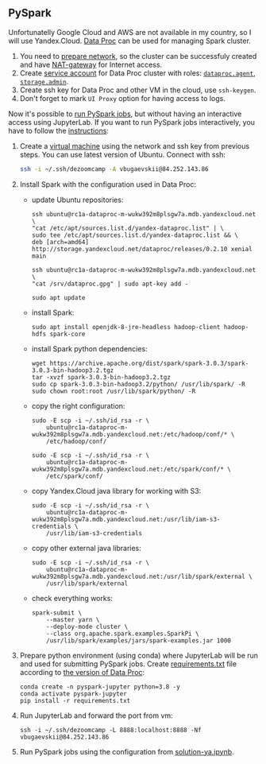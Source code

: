 ## PySpark

Unfortunatelly Google Cloud and AWS are not available in my country, so I will use Yandex.Cloud. [Data Proc](https://cloud.yandex.ru/services/data-proc) can be used for managing Spark cluster.

1. You need to [prepare network](https://cloud.yandex.ru/docs/data-proc/tutorials/configure-network), so the cluster can be successfuly created and have [NAT-gateway](https://cloud.yandex.ru/docs/vpc/concepts/gateways#nat-gateway) for Internet access.
2. Create [service account](https://cloud.yandex.ru/docs/data-proc/operations/cluster-create) for Data Proc cluster with roles: [`dataproc.agent`](https://cloud.yandex.ru/docs/data-proc/security/), [`storage.admin`](https://cloud.yandex.ru/docs/data-proc/tutorials/copy-files-from-object-storage).
3. Create ssh key for Data Proc and other VM in the cloud, use `ssh-keygen`.
4. Don't forget to mark `UI Proxy` option for having access to logs.

Now it's possible to [run PySpark jobs](https://cloud.yandex.ru/docs/data-proc/tutorials/pyspark-job-basics), but without having an interactive access using JupyterLab. If you want to run PySpark jobs interactively, you have to follow the [instructions](https://cloud.yandex.ru/docs/data-proc/tutorials/remote-run-job):
1. Create a [virtual machine](https://cloud.yandex.ru/services/compute) using the network and ssh key from previous steps. You can use latest version of Ubuntu. Connect with ssh:
   ```bash
   ssh -i ~/.ssh/dezoomcamp -A vbugaevskii@84.252.143.86
   ```

2. Install Spark with the configuration used in Data Proc:
   * update Ubuntu repositories:
   
     ```
     ssh ubuntu@rc1a-dataproc-m-wukw392m8plsgw7a.mdb.yandexcloud.net \
     "cat /etc/apt/sources.list.d/yandex-dataproc.list" | \
     sudo tee /etc/apt/sources.list.d/yandex-dataproc.list && \
     deb [arch=amd64] http://storage.yandexcloud.net/dataproc/releases/0.2.10 xenial main
     
     ssh ubuntu@rc1a-dataproc-m-wukw392m8plsgw7a.mdb.yandexcloud.net \
     "cat /srv/dataproc.gpg" | sudo apt-key add -
     
     sudo apt update
     ```
   * install Spark:
   
     ```
     sudo apt install openjdk-8-jre-headless hadoop-client hadoop-hdfs spark-core
     ```
   * install Spark python dependencies:
     ```
     wget https://archive.apache.org/dist/spark/spark-3.0.3/spark-3.0.3-bin-hadoop3.2.tgz
     tar -xvzf spark-3.0.3-bin-hadoop3.2.tgz
     sudo cp spark-3.0.3-bin-hadoop3.2/python/ /usr/lib/spark/ -R
     sudo chown root:root /usr/lib/spark/python/ -R
     ```
   * copy the right configuration:
   
     ```
     sudo -E scp -i ~/.ssh/id_rsa -r \
         ubuntu@rc1a-dataproc-m-wukw392m8plsgw7a.mdb.yandexcloud.net:/etc/hadoop/conf/* \
         /etc/hadoop/conf/

     sudo -E scp -i ~/.ssh/id_rsa -r \
         ubuntu@rc1a-dataproc-m-wukw392m8plsgw7a.mdb.yandexcloud.net:/etc/spark/conf/* \
         /etc/spark/conf/
     ```
   * copy Yandex.Cloud java library for working with S3:
   
     ```
     sudo -E scp -i ~/.ssh/id_rsa -r \
         ubuntu@rc1a-dataproc-m-wukw392m8plsgw7a.mdb.yandexcloud.net:/usr/lib/iam-s3-credentials \
         /usr/lib/iam-s3-credentials
     ```
   * copy other external java libraries:
     ```
     sudo -E scp -i ~/.ssh/id_rsa -r \
         ubuntu@rc1a-dataproc-m-wukw392m8plsgw7a.mdb.yandexcloud.net:/usr/lib/spark/external \
         /usr/lib/spark/external
     ```
   * check everything works:
     ```
     spark-submit \
         --master yarn \
         --deploy-mode cluster \
         --class org.apache.spark.examples.SparkPi \
         /usr/lib/spark/examples/jars/spark-examples.jar 1000
     ```
3. Prepare python environment (using conda) where JupyterLab will be run and used for submitting PySpark jobs. Create [requirements.txt](./requirements.txt) file according to [the version of Data Proc](https://cloud.yandex.ru/docs/data-proc/concepts/environment):

   ```
   conda create -n pyspark-jupyter python=3.8 -y
   conda activate pyspark-jupyter
   pip install -r requirements.txt
   ```
4. Run JupyterLab and forward the port from vm:

   ```
   ssh -i ~/.ssh/dezoomcamp -L 8888:localhost:8888 -Nf vbugaevskii@84.252.143.86
   ```
5. Run PySpark jobs using the configuration from [solution-ya.ipynb](./solution-ya.ipynb).
